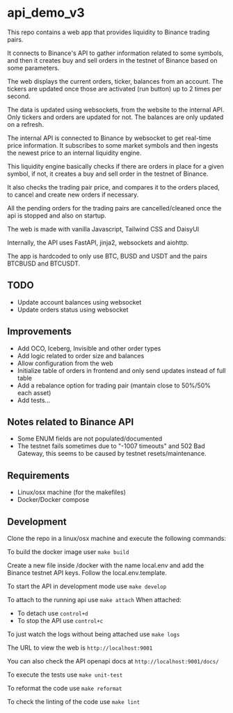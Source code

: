 # api_demo_v3

This repo contains a web app that provides liquidity to Binance trading pairs.

It connects to Binance's API to gather information related to some symbols, and then it creates buy and sell orders in the testnet of Binance based on some parameters.

The web displays the current orders, ticker, balances from an account.
The tickers are updated once those are activated (run button) up to 2 times per second.

The data is updated using websockets, from the website to the internal API.
Only tickers and orders are updated for not. The balances are only updated on a refresh.

The internal API is connected to Binance by websocket to get real-time price information.
It subscribes to some market symbols and then ingests the newest price to an internal liquidity engine.

This liquidity engine basically checks if there are orders in place for a given symbol, if not, it creates a buy and sell order in the testnet of Binance.

It also checks the trading pair price, and compares it to the orders placed, to cancel and create new orders if necessary.

All the pending orders for the trading pairs are cancelled/cleaned once the api is stopped and also on startup.

The web is made with vanilla Javascript, Tailwind CSS and DaisyUI

Internally, the API uses FastAPI, jinja2, websockets and aiohttp.


The app is hardcoded to only use BTC, BUSD and USDT and the pairs BTCBUSD and BTCUSDT.

## TODO

- Update account balances using websocket
- Update orders status using websocket


## Improvements

- Add OCO, Iceberg, Invisible and other order types
- Add logic related to order size and balances
- Allow configuration from the web
- Initialize table of orders in frontend and only send updates instead of full table
- Add a rebalance option for trading pair (mantain close to 50%/50% each asset)
- Add tests...

## Notes related to Binance API

- Some ENUM fields are not populated/documented
- The testnet fails sometimes due to "-1007 timeouts" and 502 Bad Gateway, this seems to be caused by testnet resets/maintenance.


## Requirements

- Linux/osx machine (for the makefiles)
- Docker/Docker compose

## Development

Clone the repo in a linux/osx machine and execute the following commands:

To build the docker image user `make build`

Create a new file inside /docker with the name local.env and add the Binance testnet API keys. Follow the local.env.template.
 
To start the API in development mode use `make develop`

To attach to the running api use `make attach`
When attached:
- To detach use `control+d`
- To stop the API use `control+c`

To just watch the logs without being attached use `make logs`

The URL to view the web is `http://localhost:9001`

You can also check the API openapi docs at `http://localhost:9001/docs/`

To execute the tests use `make unit-test`

To reformat the code use `make reformat`

To check the linting of the code use `make lint`